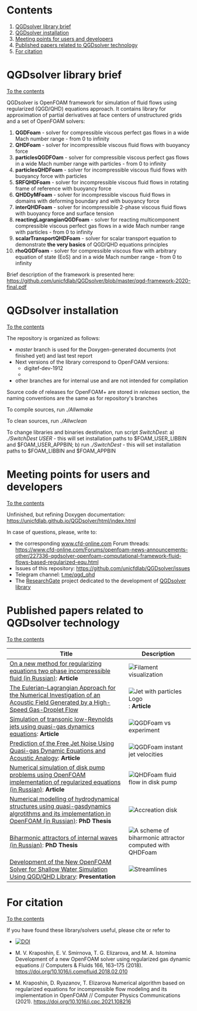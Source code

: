 # Contents

1. [QGDsolver library brief](#QGDsolver-library-brief)
2. [QGDsolver installation](#QGDsolver-installation)
3. [Meeting points for users and developers](#Meeting-points-for-users-and-developers)
4. [Published papers related to QGDsolver technology](#Published-papers-related-to-QGDsolver-technology)
5. [For citation](#For-citation)

# QGDsolver library brief
[To the contents](#Contents)

QGDsolver is OpenFOAM framework for simulation of fluid flows using regularized (QGD/QHD) equations approach. It contains library for approximation of partial derivatives at face centers of unstructured grids and a set of OpenFOAM solvers:

1. **QGDFoam** - solver for compressible viscous perfect gas flows in a wide Mach number range - from 0 to infinity
2. **QHDFoam** - solver for incompressible viscous fluid flows with buoyancy force
3. **particlesQGDFOam** - solver for compressible viscous perfect gas flows in a wide Mach number range with particles - from 0 to infinity
4. **particlesQHDFoam** - solver for incompressible viscous fluid flows with buoyancy force with particles
5. **SRFQHDFoam** - solver for incompressible viscous fluid flows in rotating frame of reference  with buoyancy force
6. **QHDDyMFoam** -  solver for incompressible viscous fluid flows in domains with deforming boundary and with buoyancy force
7. **interQHDFoam** - solver for incompressible 2-phase viscous fluid flows with buoyancy force and surface tension
8. **reactingLagrangianQGDFoam** - solver for reacting multicomponent compressible viscous perfect gas flows in a wide Mach number range with particles - from 0 to infinity
9. **scalarTransportQHDFoam** - solver for scalar transport equation to demonstrate **the very basics** of QGD/QHD equations principles
10. **rhoQGDFoam** - solver for compressible viscous flow with arbitrary equation of state (EoS) and in a wide Mach number range - from 0 to infinity

Brief description of the framework is presented here: https://github.com/unicfdlab/QGDsolver/blob/master/qgd-framework-2020-final.pdf

# QGDsolver installation
[To the contents](#Contents)

The repository is organized as follows:
* *master* branch is used for the Doxygen-generated documents (not finished yet) and last test report
* Next versions of the library correspond to OpenFOAM versions:
    - digitef-dev-1912
    - 
* other branches are for internal use and are not intended for compilation

Source code of releases for OpenFOAM+ are stored in *releases* section, the naming conventions are the same as for repository's branches

To compile sources, run *./Allwmake*

To clean sources, run *./Allwclean*

To change libraries and binaries destination, run script *SwitchDest*: a) *./SwitchDest USER* - this will set installation paths to $FOAM_USER_LIBBIN and $FOAM_USER_APPBIN; b) run *./SwitchDest* - this will set installation paths to $FOAM_LIBBIN and $FOAM_APPBIN


# Meeting points for users and developers
[To the contents](#Contents)

Unfinished, but refining Doxygen documentation: https://unicfdlab.github.io/QGDsolver/html/index.html

In case of questions, please, write to:

* the corresponding www.cfd-online.com Forum threads: https://www.cfd-online.com/Forums/openfoam-news-announcements-other/227336-qgdsolver-openfoam-computational-framework-fluid-flows-based-regularized-equ.html
* Issues of this repository: https://github.com/unicfdlab/QGDsolver/issues
* Telegram channel: [t.me/qgd_qhd](https://t.me/qgd_qhd)
* The [ResearchGate](https://www.researchgate.net/) project dedicated to the development of [QGDsolver library](https://www.researchgate.net/project/QGDsolver-OpenFOAM-framework-for-simulation-of-fluid-flows-using-regularized-equations-approach)


# Published papers related to QGDsolver technology
[To the contents](#Contents)

| Title | Description |
|------|-------------|
|[On a new method for regularizing equations two phase incompressible fluid (in Russian)](https://keldysh.ru/papers/2021/prep2021_61.pdf): **Article**|![Filament visualization](https://github.com/unicfdlab/QGDsolver/blob/master/filament-qhd.jpg)|
|[The Eulerian–Lagrangian Approach for the Numerical Investigation of an Acoustic Field Generated by a High-Speed Gas-Droplet Flow](https://www.mdpi.com/2311-5521/6/8/274)| ![Jet with particles Logo](https://www.mdpi.com/fluids/fluids-06-00274/article_deploy/html/images/fluids-06-00274-ag-550.jpg):  **Article** |
|[Simulation of transonic low-Reynolds jets using quasi-gas dynamics equations](https://iopscience.iop.org/article/10.1088/1742-6596/1382/1/012019): **Article**|![QGDFoam vs experiment](https://www.researchgate.net/publication/337709457/figure/fig1/AS:832046201073664@1575386681051/Time-averaged-jet-centreline-Mach-number-distribution-1-QGDFoam-with-i-i14-03-2_W640.jpg)|
|[Prediction of the Free Jet Noise Using Quasi-gas Dynamic Equations and Acoustic Analogy](https://link.springer.com/chapter/10.1007/978-3-030-50436-6_16): **Article**|![QGDFoam instant jet velocities](https://media.springernature.com/lw785/springer-static/image/chp%3A10.1007%2F978-3-030-50436-6_16/MediaObjects/500810_1_En_16_Fig5_HTML.png)|
|[Numerical simulation of disk pump problems using OpenFOAM implementation of regularized equations (in Russian)](https://keldysh.ru/papers/2020/prep2020_66.pdf): **Article**|![QHDFoam fluid flow in disk pump](https://github.com/unicfdlab/QGDsolver/blob/master/QHDFoam-diskpump.png)|
|[Numerical modelling of hydrodynamical structures using quasi-gasdynamics algrotithms and its implementation in OpenFOAM (in Russian)](https://keldysh.ru/council/3/D00202403/istomina_diss.pdf):  **PhD Thesis** |![Accreation disk](https://github.com/unicfdlab/PhDTheses/blob/main/Istomina_diss.png)|
|[Biharmonic attractors of internal waves (in Russian)](https://github.com/unicfdlab/PhDTheses/blob/main/ryazanov_da_diss.pdf): **PhD Thesis**|![A scheme of biharmonic attractor computed with QHDFoam](https://github.com/unicfdlab/PhDTheses/blob/main/ryazanov_da.png)|
|[Development of the New OpenFOAM Solver for Shallow Water Simulation Using QGD/QHD Library](https://www.researchgate.net/publication/352222832_Development_of_the_New_OpenFOAM_Solver_for_Shallow_Water_Simulation_Using_QGDQHD_Library): **Presentation**|![Streamlines](https://github.com/unicfdlab/QGDsolver/blob/master/RSWEFoam_zip.png)|


# For citation
[To the contents](#Contents)

If you have found these library/solvers useful, please cite or refer to

* [![DOI](https://zenodo.org/badge/DOI/10.5281/zenodo.3878453.svg)](https://doi.org/10.5281/zenodo.3878453)

* M. V. Kraposhin, E. V. Smirnova, T. G. Elizarova, and M. A. Istomina Development of a new OpenFOAM solver using regularized gas dynamic equations //
Computers & Fluids 166, 163–175 (2018). https://doi.org/10.1016/j.compfluid.2018.02.010

* M.  Kraposhin, D. Ryazanov, T. Elizarova Numerical algorithm based on regularized equations for 
incompressible flow modeling and its implementation in OpenFOAM // Computer Physics Communications (2021). https://doi.org/10.1016/j.cpc.2021.108216

